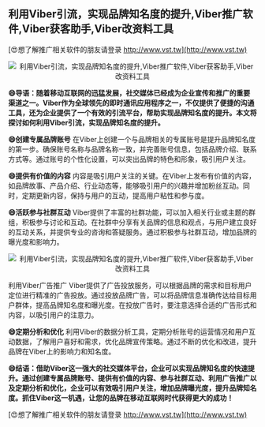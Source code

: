 ## **利用Viber引流，实现品牌知名度的提升,Viber推广软件,Viber获客助手,Viber改资料工具**

[😍想了解推广相关软件的朋友请登录 http://www.vst.tw](http://www.vst.tw)

 <center><img src="https://vst.tw/MP4/tuiguang/png/1.png" alt="利用Viber引流，实现品牌知名度的提升,Viber推广软件,Viber获客助手,Viber改资料工具"></center>

**😄导语：随着移动互联网的迅猛发展，社交媒体已经成为企业宣传和推广的重要渠道之一。Viber作为全球领先的即时通讯应用程序之一，不仅提供了便捷的沟通工具，还为企业提供了一个有效的引流平台，帮助实现品牌知名度的提升。本文将探讨如何利用Viber引流，实现品牌知名度的提升。**

**😄创建专属品牌账号**
在Viber上创建一个与品牌相关的专属账号是提升品牌知名度的第一步。确保账号名称与品牌名称一致，并完善账号信息，包括品牌介绍、联系方式等。通过账号的个性化设置，可以突出品牌的特色和形象，吸引用户关注。

**😄提供有价值的内容**
内容是吸引用户关注的关键。在Viber上发布有价值的内容，如品牌故事、产品介绍、行业动态等，能够吸引用户的兴趣并增加粉丝互动。同时，定期更新内容，保持与用户的互动，提高用户粘性和参与度。

**😄活跃参与社群互动**
Viber提供了丰富的社群功能，可以加入相关行业或主题的群组，积极参与讨论和互动。在社群中分享有关品牌的信息和观点，与用户建立良好的互动关系，并提供专业的咨询和答疑服务。通过积极参与社群互动，增加品牌的曝光度和影响力。

 <center><img src="https://vst.tw/MP4/tuiguang/png/1.png" alt="利用Viber引流，实现品牌知名度的提升,Viber推广软件,Viber获客助手,Viber改资料工具"></center>

利用Viber广告推广
Viber提供了广告投放服务，可以根据品牌的需求和目标用户定位进行精准的广告投放。通过投放品牌广告，可以将品牌信息准确传达给目标用户群体，提高品牌知名度和曝光度。在投放广告时，要注意选择合适的广告形式和内容，以吸引用户的注意力。

**😄定期分析和优化**
利用Viber的数据分析工具，定期分析账号的运营情况和用户互动数据，了解用户喜好和需求，优化品牌宣传策略。通过不断的优化和改进，提升品牌在Viber上的影响力和知名度。

**😄结语：借助Viber这一强大的社交媒体平台，企业可以实现品牌知名度的快速提升。通过创建专属品牌账号、提供有价值的内容、参与社群互动、利用广告推广以及定期分析和优化，企业可以有效吸引用户关注，增加品牌曝光度，提升品牌知名度。抓住Viber这一机遇，让您的品牌在移动互联网时代获得更大的成功！**

[😍想了解推广相关软件的朋友请登录 http://www.vst.tw](http://www.vst.tw)



